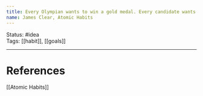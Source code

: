 ```yaml
---
title: Every Olympian wants to win a gold medal. Every candidate wants to get the job. And if successful and unsuccessful people share the same goals, then the goal cannot be what differentiates the winners from the losers.
name: James Clear, Atomic Habits
---
```


Status: #idea  
Tags: [[habit]], [[goals]]

---
# References
[[Atomic Habits]]